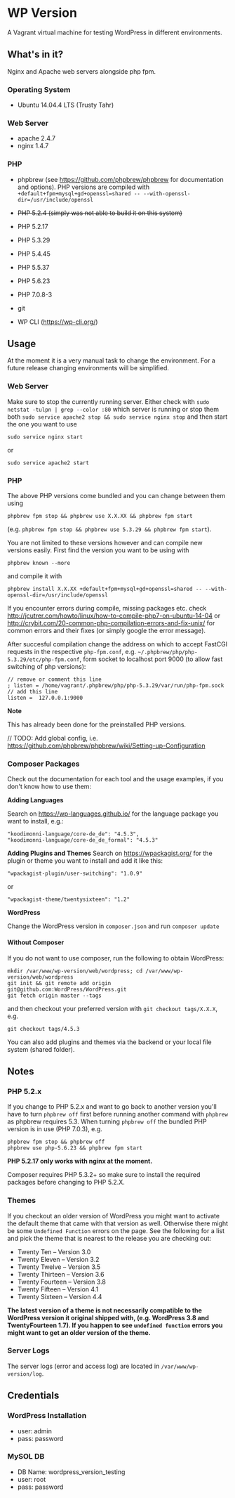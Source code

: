 # WP Version
 A Vagrant virtual machine for testing WordPress in different environments.
 
## What's in it?
Nginx and Apache web servers alongside php fpm.

### Operating System
* Ubuntu 14.04.4 LTS (Trusty Tahr)

### Web Server
* apache 2.4.7
* nginx 1.4.7

### PHP
* phpbrew (see https://github.com/phpbrew/phpbrew for documentation and options). PHP versions are compiled with `+default+fpm+mysql+gd+openssl=shared -- --with-openssl-dir=/usr/include/openssl` 
 * ~~PHP 5.2.4 (simply was not able to build it on this system)~~
 * PHP 5.2.17
 * PHP 5.3.29
 * PHP 5.4.45
 * PHP 5.5.37
 * PHP 5.6.23
 
* PHP 7.0.8-3
 
* git
* WP CLI (https://wp-cli.org/) 

## Usage 
At the moment it is a very manual task to change the environment. For a future release changing environments will be simplified.

### Web Server
Make sure to stop the currently running server. Either check with `sudo netstat -tulpn | grep --color :80` which server is running or stop them both `sudo service apache2 stop && sudo service nginx stop` and then start the one you want to use 

```
sudo service nginx start
```

or

```
sudo service apache2 start
```

### PHP
The above PHP versions come bundled and you can change between them using 

```
phpbrew fpm stop && phpbrew use X.X.XX && phpbrew fpm start
```

(e.g. `phpbrew fpm stop && phpbrew use 5.3.29 && phpbrew fpm start`). 

You are not limited to these versions however and can compile new versions easily. First find the version you want to be using with 

```
phpbrew known --more
```

and compile it with

```
phpbrew install X.X.XX +default+fpm+mysql+gd+openssl=shared -- --with-openssl-dir=/usr/include/openssl
```

If you encounter errors during compile, missing packages etc. check http://jcutrer.com/howto/linux/how-to-compile-php7-on-ubuntu-14-04 or http://crybit.com/20-common-php-compilation-errors-and-fix-unix/ for common errors and their fixes (or simply google the error message).

After succesful compilation change the address on which to accept FastCGI requests in the respective `php-fpm.conf`, e.g. `~/.phpbrew/php/php-5.3.29/etc/php-fpm.conf`, form socket to localhost port 9000 (to allow fast switching of php versions):


```
// remove or comment this line
; listen = /home/vagrant/.phpbrew/php/php-5.3.29/var/run/php-fpm.sock
// add this line
listen =  127.0.0.1:9000
```

**Note**

This has already been done for the preinstalled PHP versions.

// TODO: Add global config, i.e. https://github.com/phpbrew/phpbrew/wiki/Setting-up-Configuration

### Composer Packages

Check out the documentation for each tool and the usage examples, if you don't know how to use them:

**Adding Languages**

Search on https://wp-languages.github.io/ for the language package you want to install, e.g.:
 
```
"koodimonni-language/core-de_de": "4.5.3",
"koodimonni-language/core-de_de_formal": "4.5.3"
```

**Adding Plugins and Themes**
Search on https://wpackagist.org/ for the plugin or theme you want to install and add it like this:

```
"wpackagist-plugin/user-switching": "1.0.9"
```

or 

```
"wpackagist-theme/twentysixteen": "1.2"
```

**WordPress**

Change the WordPress version in `composer.json` and run `composer update`

#### Without Composer
If you do not want to use composer, run the following to obtain WordPress: 

```
mkdir /var/www/wp-version/web/wordpress; cd /var/www/wp-version/web/wordpress
git init && git remote add origin git@github.com:WordPress/WordPress.git
git fetch origin master --tags
```

and then checkout your preferred version with `git checkout tags/X.X.X`, e.g.

```
git checkout tags/4.5.3
```

You can also add plugins and themes via the backend or your local file system (shared folder).
## Notes

### PHP 5.2.x
If you change to PHP 5.2.x and want to go back to another version you'll have to turn `phpbrew off` first before running another command with `phpbrew` as phpbrew requires 5.3. When turning `phpbrew off` the bundled PHP version is in use (PHP 7.0.3), e.g.

```
phpbrew fpm stop && phpbrew off
phpbrew use php-5.6.23 && phpbrew fpm start
```

**PHP 5.2.17 only works with nginx at the moment.**

Composer requires PHP 5.3.2+ so make sure to install the required packages before changing to PHP 5.2.X.
### Themes
If you checkout an older version of WordPress you might want to activate the default theme that came with that version as well. Otherwise there might be some `Undefined Function` errors on the page. See the following for a list and pick the theme that is nearest to the release you are checking out:

* Twenty Ten &ndash; Version 3.0
* Twenty Eleven &ndash; Version 3.2
* Twenty Twelve &ndash; Version 3.5
* Twenty Thirteen &ndash; Version 3.6
* Twenty Fourteen &ndash; Version 3.8
* Twenty Fifteen &ndash; Version 4.1
* Twenty Sixteen &ndash; Version 4.4

**The latest version of a theme is not necessarily compatible to the WordPress version it original shipped with, (e.g. WordPress 3.8 and TwentyFourteen 1.7). If you happen to see `undefined function` errors you might want to get an older version of the theme.**

### Server Logs
The server logs (error and access log) are located in `/var/www/wp-version/log`.

## Credentials

### WordPress Installation
* user: admin
* pass: password

### MySOL DB
* DB Name: wordpress_version_testing
* user: root
* pass: password
